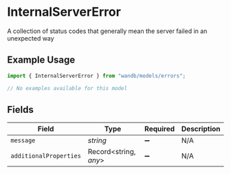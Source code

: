 # InternalServerError

A collection of status codes that generally mean the server failed in an unexpected way

## Example Usage

```typescript
import { InternalServerError } from "wandb/models/errors";

// No examples available for this model
```

## Fields

| Field                  | Type                   | Required               | Description            |
| ---------------------- | ---------------------- | ---------------------- | ---------------------- |
| `message`              | *string*               | :heavy_minus_sign:     | N/A                    |
| `additionalProperties` | Record<string, *any*>  | :heavy_minus_sign:     | N/A                    |